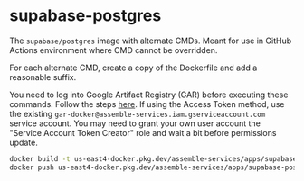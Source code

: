 # supabase-postgres

The `supabase/postgres` image with alternate CMDs. Meant for use in GitHub Actions environment where CMD cannot be overridden.

For each alternate CMD, create a copy of the Dockerfile and add a reasonable suffix.

You need to log into Google Artifact Registry (GAR) before executing these commands. Follow the steps [here](https://cloud.google.com/artifact-registry/docs/docker/authentication#token).
If using the Access Token method, use the existing `gar-docker@assemble-services.iam.gserviceaccount.com` service account. 
You may need to grant your own user account the "Service Account Token Creator" role and wait a bit before permissions update.

```sh
docker build -t us-east4-docker.pkg.dev/assemble-services/apps/supabase-postgres:14.1.0-YOUR_CHANGES_HERE .
docker push us-east4-docker.pkg.dev/assemble-services/apps/supabase-postgres:14.1.0-YOUR_CHANGES_HERE
```

